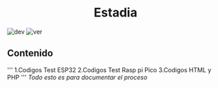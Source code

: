<h1 align="center"> Estadia </h1> 

![dev](https://img.shields.io/badge/Dev-En%20Proceso-green)
![ver](https://img.shields.io/badge/Version-0.1-yellow)

## Contenido

'''
    1.Codigos Test ESP32
    2.Codigos Test Rasp pi Pico
    3.Codigos HTML y PHP
'''
_Todo esto es para documentar el proceso_